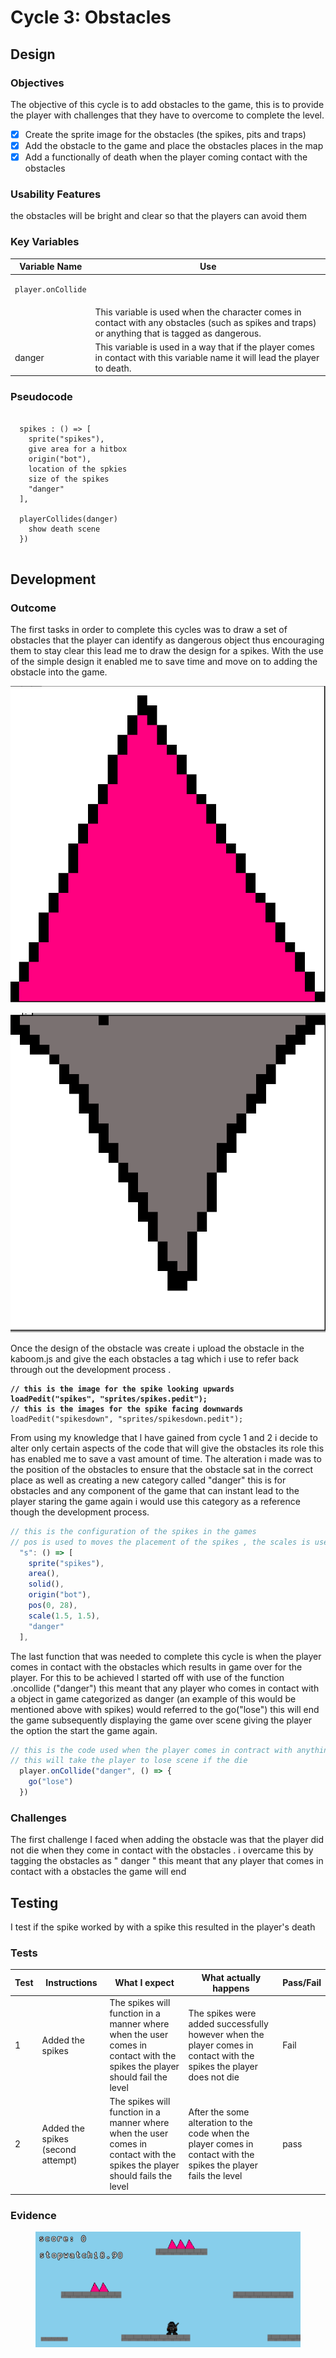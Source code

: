# Cycle 3: Obstacles

##

## Design

### Objectives

The objective of this cycle is to add obstacles to the game, this is to provide the player with challenges that they have to overcome to complete the level.&#x20;

* [x] Create the sprite image for the obstacles (the spikes, pits and traps)
* [x] Add the obstacle to the game and place the obstacles places in the map
* [x] Add a functionally of death when the player coming contact with the obstacles&#x20;

### Usability Features

&#x20; the obstacles will be bright and clear so that the players can avoid them

### Key Variables

| Variable Name                             | Use                                                                                                                                               |
| ----------------------------------------- | ------------------------------------------------------------------------------------------------------------------------------------------------- |
| <pre><code>player.onCollide
</code></pre> | This variable is used when the character comes in contact with any obstacles (such as spikes and traps) or anything that is tagged as dangerous.  |
|   danger                                  | This variable is used in a way that if the player comes in contact with this variable name it will lead the player to death.                      |

### Pseudocode

```

  spikes : () => [
    sprite("spikes"),
    give area for a hitbox
    origin("bot"),
    location of the spkies 
    size of the spikes 
    "danger"
  ],
  
  playerCollides(danger)
    show death scene
  })
  
```

## Development

### Outcome

The first tasks in order to complete this cycles was to draw a set of obstacles that the player can identify as dangerous object thus encouraging them to stay clear this lead me to draw the design for a spikes. With the use of the simple design it enabled me to save time and move on to adding the obstacle into the game.

![](<../.gitbook/assets/image (9) (3).png>)

![](<../.gitbook/assets/image (12) (2).png>)

&#x20;Once the design of the obstacle was create i upload the obstacle in the kaboom.js and give the each obstacles a tag  which i use to refer back through out the development process .

<pre><code><strong>// this is the image for the spike looking upwards
</strong><strong>loadPedit("spikes", "sprites/spikes.pedit");
</strong><strong>// this is the images for the spike facing downwards
</strong>loadPedit("spikesdown", "sprites/spikesdown.pedit");
</code></pre>

From using my knowledge that l have gained from cycle 1 and 2 i decide to alter only certain aspects of the code that will give the obstacles its role this has enabled me to save a vast amount of time. The alteration i made was to the position of the obstacles to ensure that the obstacle sat in the correct place as well as creating a new category called "danger" this is for obstacles and any component of the game that can instant lead to the player staring the game again i would use this category as a reference though the development process.

```javascript
// this is the configuration of the spikes in the games
// pos is used to moves the placement of the spikes , the scales is used to size the spikes  
  "s": () => [
    sprite("spikes"),
    area(),
    solid(),
    origin("bot"),
    pos(0, 28),
    scale(1.5, 1.5),
    "danger"
  ],
```

The last function that was needed to complete this cycle is when the player comes in contact with the obstacles which results in game over for the player. For this to be achieved l started off with use of the function .oncollide ("danger") this meant that any player who comes in contact with a object in game categorized as danger (an example of this would be mentioned above with spikes) would referred to the go("lose") this will end the game subsequently displaying the game over scene giving the player the option the start the game again.

```javascript
// this is the code used when the player comes in contract with anything is that is dangerous
// this will take the player to lose scene if the die 
  player.onCollide("danger", () => {
    go("lose")
  })
```

### Challenges

The first challenge I faced when adding the obstacle was that the player did not die when they come in contact with the obstacles . i overcame this by tagging the obstacles as " danger " this meant that any  player that comes in contact with a obstacles the game will end

## Testing

I test if the spike worked by with a spike this resulted in the player's death&#x20;

### Tests

| Test | Instructions                      | What I expect                                                                                                               | What actually happens                                                                                               | Pass/Fail |
| ---- | --------------------------------- | --------------------------------------------------------------------------------------------------------------------------- | ------------------------------------------------------------------------------------------------------------------- | --------- |
| 1    | Added the spikes                  | The spikes will function in a manner where when the user comes in contact with the spikes the player should fail the level  | The spikes were added successfully however when the player comes in contact with the spikes the player does not die | Fail      |
| 2    | Added the spikes (second attempt) | The spikes will function in a manner where when the user comes in contact with the spikes the player should fails the level | After the some alteration to the code when the player comes in contact with the spikes the player fails the level   | pass      |

### Evidence

<figure><img src="../.gitbook/assets/image (14).png" alt=""><figcaption></figcaption></figure>
